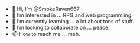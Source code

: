 - 👋 Hi, I’m @SmokeRaven667
- 👀 I’m interested in ... RPG and web programmiing.
- 🌱 I’m currently learning ... a lot about tons of stuff.
- 💞️ I’m looking to collaborate on ... peace.
- 📫 How to reach me ... meh.

<!---
SmokeRaven667/SmokeRaven667 is a ✨ special ✨ repository because its `README.md` (this file) appears on your GitHub profile.
You can click the Preview link to take a look at your changes.
--->
